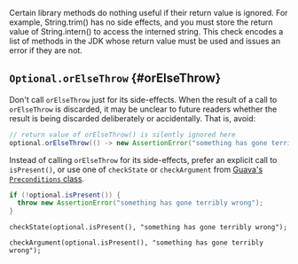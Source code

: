 Certain library methods do nothing useful if their return value is ignored. For
example, String.trim() has no side effects, and you must store the return value
of String.intern() to access the interned string. This check encodes a list of
methods in the JDK whose return value must be used and issues an error if they
are not.

## `Optional.orElseThrow` {#orElseThrow}

Don't call `orElseThrow` just for its side-effects. When the result of a call to
`orElseThrow` is discarded, it may be unclear to future readers whether the
result is being discarded deliberately or accidentally. That is, avoid:

```java
// return value of orElseThrow() is silently ignored here
optional.orElseThrow(() -> new AssertionError("something has gone terribly wrong"));
```

Instead of calling `orElseThrow` for its side-effects, prefer an explicit call
to `isPresent()`, or use one of `checkState` or `checkArgument` from
[Guava's `Preconditions` class](https://guava.dev/releases/snapshot-jre/api/docs/com/google/common/base/Preconditions.html).

```java
if (!optional.isPresent()) {
  throw new AssertionError("something has gone terribly wrong");
}
```

``` {.good}
checkState(optional.isPresent(), "something has gone terribly wrong");
```

``` {.good}
checkArgument(optional.isPresent(), "something has gone terribly wrong");
```
